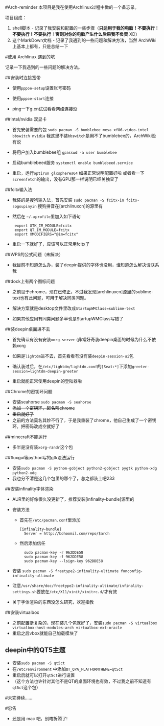 #Arch-reminder
本项目是我在使用Archlinux过程中做的一个备忘录。


项目组成：

1. shell脚本 - 记录了我安装和配置的一些步骤（**只适用于我的电脑！不要执行！不要执行！不要执行！否则对你的电脑产生什么后果我不负责** XD）
2. 这个MarkDown文档 - 记录了我遇到的一些问题和解决方法，当然 ArchWiki 上基本上都有，只是总结一下


#使用 Archlinux 遇到的坑

记录一下我遇到的一些问题的解决方法。



##安装时连接宽带

- 使用`pppoe-setup`设置账号密码

- 使用`pppoe-start`连接

- ping一下g.cn试试看看网络连接没



##intel/nvidia 双显卡

- 首先安装需要的包
  `sudo pacman -S bumblebee mesa xf86-video-intel bbswitch nvidia`
  我这里不装`bbswitch`是用不了bumblebee的，ArchWiki没有说

- 将用户加入bumblebee组
  `gpasswd -a user bumblebee`

- 启动bumblebeed服务
  `systemctl enable bumblebeed.service`

- 重启，运行`optirun glxspheres64` 如果正常说明配置好啦
  或者看一下`screenfetch`的输出，没有GPU那一栏说明已经关独显了



##fcitx输入法

- 我装的是搜狗输入法，首先安装
  `sudo pacman -S fcitx-im fcitx-sogoupinyin`
  搜狗拼音在[archlinuxcn]的源里有

- 然后在 `~/.xprofile`里加入如下语句

  ```shell
   export GTK_IM_MODULE=fcitx
   export QT_IM_MODULE=fcitx
   export XMODIFIERS="@im=fcitx"
  ```

- 重启一下就好了，应该可以正常用fcitx了



##WPS的公式问题（未解决）

- 我目前不知道怎么办，装了deepin提供的字体也没用，谁知道怎么解决请联系我




##dock上有两个图标问题

- 之前见于chrome，现在已修正，不过我发现[archlinuxcn]源里的sublime-text也有此问题，可用于解决同类问题。

- 解决方案就是desktop文件里改成`StartupWMClass=sublime-text`

- 如果其他应用有同类问题多半也是StartupWMClass写错了



##装deepin桌面进不去

- 首先确认有没有安装`xorg-server` (非常好奇装deepin桌面的时候为什么不依赖xorg

- 如果是`lightdm`进不去，首先看看有没有装`deepin-session-ui`包

- 确认装过后，在`/etc/lightdm/lightdm.conf`的`[Seat:*]`下添加`greeter-session=lightdm-deepin-greeter`

- 重启就能正常使用deepin的登陆器啦




##Chrome的密钥环问题

- 安装seahorse `sudo pacman -S seahorse`
- ~~添加一个密钥环，起名叫chrome~~
- ~~重启就好了~~
- 之前的方法莫名其妙不行了，于是我重装了chrome，他自己生成了一个密钥环，把密码改成空就好了



##minecraft不能运行

- 多半是没有装`xorg-randr`这个包



##fluxgui等python写的gtk没法运行

- 安装`sudo pacman -S python-gobject python2-gobject pygtk python-xdg python2-xdg`
- 我也分不清是这几个包里的哪个了，总之都装上吧233



##安装infinality字体渲染

-   AUR里的好像很久没更新了，推荐安装[infinality-bundle]源里的

-   安装方法
    - 首先在`/etc/pacman.conf`里添加

          [infinality-bundle]
            Server = http://bohoomil.com/repo/$arch

    - 然后添加信任

      ```shell
        sudo pacman-key -r 962DDE58
        sudo pacman-key -f 962DDE58
        sudo pacman-key --lsign-key 962DDE58
      ```

-   安装 `sudo pacman -S freetype2-infinality-ultimate fonconfig-infinality-ultimate`

-   注意`/usr/share/doc/freetype2-infinality-ultimate/infinality-settings.sh`要放在`/etc/X11/xinit/xinitrc.d/`才有效

-   关于字体渲染的东西没怎么研究，欢迎指教



##安装virtualbox

- 之前配置挺复杂的，现在装几个包就好了，安装`sudo pacman -S virtualbox virtualbox-host-modules-arch virtualbox-ext-oracle`
- 重启之后vbox就能自己加载模块了



## deepin中的QT5主题

- 安装`sudo pacman -S qt5ct`
- 在`/etc/environment` 中添加`QT_QPA_PLATFORMTHEME=qt5ct`
- 重启后就可以打开`qt5ct`进行设置
- （这个方法也许针对其他不是QT的桌面环境也有效，不过我之前不知道有`qt5ct`这个包）



#未完待续......

#忠告
- 还是用 mac 吧，别瞎折腾了!

